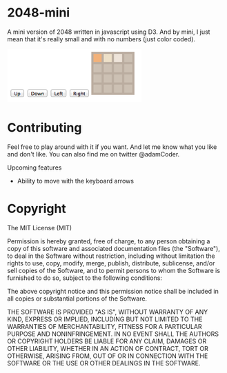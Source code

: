 2048-mini
=====================

A mini version of 2048 written in javascript using D3. And by mini, I just mean that it's really small and with no numbers (just color coded).

![Screenshot](/screenshots/screenshot1.png?raw=true "Optional Title")

Contributing
=====================

Feel free to play around with it if you want. And let me know what you like and don't like. You can also find me on twitter @adamCoder.

Upcoming features

- Ability to move with the keyboard arrows

Copyright
=====================

The MIT License (MIT)

Permission is hereby granted, free of charge, to any person obtaining a copy of
this software and associated documentation files (the "Software"), to deal in
the Software without restriction, including without limitation the rights to
use, copy, modify, merge, publish, distribute, sublicense, and/or sell copies of
the Software, and to permit persons to whom the Software is furnished to do so,
subject to the following conditions:

The above copyright notice and this permission notice shall be included in all
copies or substantial portions of the Software.

THE SOFTWARE IS PROVIDED "AS IS", WITHOUT WARRANTY OF ANY KIND, EXPRESS OR
IMPLIED, INCLUDING BUT NOT LIMITED TO THE WARRANTIES OF MERCHANTABILITY, FITNESS
FOR A PARTICULAR PURPOSE AND NONINFRINGEMENT. IN NO EVENT SHALL THE AUTHORS OR
COPYRIGHT HOLDERS BE LIABLE FOR ANY CLAIM, DAMAGES OR OTHER LIABILITY, WHETHER
IN AN ACTION OF CONTRACT, TORT OR OTHERWISE, ARISING FROM, OUT OF OR IN
CONNECTION WITH THE SOFTWARE OR THE USE OR OTHER DEALINGS IN THE SOFTWARE.